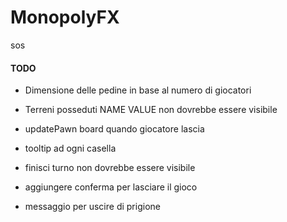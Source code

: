 # MonopolyFX

sos

#### TODO

- Dimensione delle pedine in base al numero di giocatori
- Terreni posseduti NAME VALUE non dovrebbe essere visibile
- updatePawn board quando giocatore lascia
- tooltip ad ogni casella
- finisci turno non dovrebbe essere visibile
- aggiungere conferma per lasciare il gioco


- messaggio per uscire di prigione
